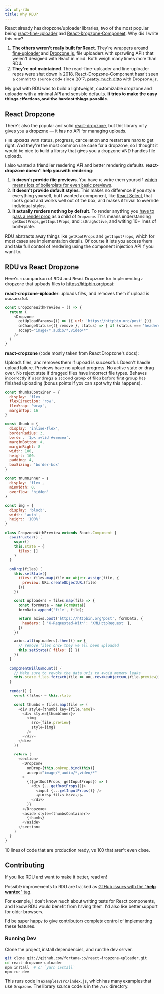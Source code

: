 ```yaml
---
id: why-rdu
title: Why RDU?
---
```



React already has dropzone/uploader libraries, two of the most popular being [react-fine-uploader](https://github.com/FineUploader/react-fine-uploader) and [React-Dropzone-Component](https://github.com/felixrieseberg/React-Dropzone-Component). Why did I write this one?

1. __The others weren't really built for React__. They're wrappers around [fine-uploader](https://fineuploader.com/) and [Dropzone.js](https://www.dropzonejs.com/), file uploaders with sprawling APIs that weren't designed with React in mind. Both weigh many times more than RDU.
2. __They're not maintained__. The react-fine-uploader and fine-uploader repos were shut down in 2018. React-Dropzone-Component hasn't seen a commit to source code since 2017; [pretty much ditto](https://gitlab.com/meno/dropzone/issues/74) with Dropzone.js.

My goal with RDU was to build a lightweight, customizable dropzone and uploader with a minimal API and sensible defaults. __It tries to make the easy things effortless, and the hardest things possible__.


## React Dropzone
There's also the popular and solid [react-dropzone](https://react-dropzone.netlify.com/), but this library only gives you a dropzone — it has no API for managing uploads.

File uploads with status, progress, cancellation and restart are hard to get right. And they're the most common use case for a dropzone, so I thought it would be nice to build a library that gives you a dropzone AND handles file uploads.

I also wanted a friendlier rendering API and better rendering defaults. __react-dropzone doesn't help you with rendering__:

1. __It doesn't provide file previews__. You have to write them yourself, [which means lots of boilerplate for even basic previews](https://react-dropzone.netlify.com/#previews).
2. __It doesn't provide default styles__. This makes no difference if you style everything yourself, but I wanted a component, like [React Select](https://react-select.com/styles), that looks good and works well out of the box, and makes it trivial to override individual styles.
3. __It actually renders nothing by default__. To render anything you [have to pass a render prop](https://react-dropzone.netlify.com/) as a child of `Dropzone`. This means understanding `getRootProps`, `getInputProps`, and `isDragActive`, and writing 10+ lines of boilerplate.

RDU abstracts away things like `getRootProps` and `getInputProps`, which for most cases are implementation details. Of course it lets you access them and take full control of rendering using the component injection API if you want to.


## RDU vs React Dropzone
Here's a comparison of RDU and React Dropzone for implementing a dropzone that uploads files to <https://httpbin.org/post>:

__react-dropzone-uploader__: uploads files, and removes them if upload is successful.

~~~js
const DropzoneWithPreview = () => {
  return (
    <Dropzone
      getUploadParams={() => ({ url: 'https://httpbin.org/post' })}
      onChangeStatus={({ remove }, status) => { if (status === 'headers_received') remove() }}
      accept="image/*,audio/*,video/*"
    />
  )
}
~~~

__react-dropzone__ (code mostly taken from React Dropzone's docs):

Uploads files, and removes them if upload is successful. Doesn't handle upload failure. Previews have no upload progress. No active state on drag over. No reject state if dragged files have incorrect file types. Behaves incorrectly if user drags a second group of files before first group has finished uploading (bonus points if you can spot why this happens).

~~~js
const thumbsContainer = {
  display: 'flex',
  flexDirection: 'row',
  flexWrap: 'wrap',
  marginTop: 16
}
​
const thumb = {
  display: 'inline-flex',
  borderRadius: 2,
  border: '1px solid #eaeaea',
  marginBottom: 8,
  marginRight: 8,
  width: 100,
  height: 100,
  padding: 4,
  boxSizing: 'border-box'
}
​
const thumbInner = {
  display: 'flex',
  minWidth: 0,
  overflow: 'hidden'
}
​
const img = {
  display: 'block',
  width: 'auto',
  height: '100%'
}
​
class DropzoneWithPreview extends React.Component {
  constructor() {
    super()
    this.state = {
      files: []
    }
  }
​
  onDrop(files) {
    this.setState({
      files: files.map(file => Object.assign(file, {
        preview: URL.createObjectURL(file)
      }))
    })
    
    const uploaders = files.map(file => {
      const formData = new FormData()
      formData.append('file', file);

      return axios.post('https://httpbin.org/post', formData, {
        headers: { 'X-Requested-With': 'XMLHttpRequest' },
      })
    })

    axios.all(uploaders).then(() => {
      // remove files once they've all been uploaded
      this.setState({ files: [] })
    })
  }
​
  componentWillUnmount() {
    // Make sure to revoke the data uris to avoid memory leaks
    this.state.files.forEach(file => URL.revokeObjectURL(file.preview))
  }
​
  render() {
    const {files} = this.state
​
    const thumbs = files.map(file => (
      <div style={thumb} key={file.name}>
        <div style={thumbInner}>
          <img
            src={file.preview}
            style={img}
          />
        </div>
      </div>
    ))
​
    return (
      <section>
        <Dropzone
          onDrop={this.onDrop.bind(this)}
          accept="image/*,audio/*,video/*"
        >
          {({getRootProps, getInputProps}) => (
            <div {...getRootProps()}>
              <input {...getInputProps()} />
              <p>Drop files here</p>
            </div>
          )}
        </Dropzone>
        <aside style={thumbsContainer}>
          {thumbs}
        </aside>
      </section>
    )
  }
}
~~~

10 lines of code that are production ready, vs 100 that aren't even close.


## Contributing
If you like RDU and want to make it better, read on!

Possible improvements to RDU are tracked as [GitHub issues with the "__help wanted__" tag](https://github.com/fortana-co/react-dropzone-uploader/labels/help%20wanted).

For example, I don't know much about writing tests for React components, and I know RDU would benefit from having them. I'd also like better support for older browsers.

I'd be super happy to give contributors complete control of implementing these features.


### Running Dev
Clone the project, install dependencies, and run the dev server.

~~~sh
git clone git://github.com/fortana-co/react-dropzone-uploader.git
cd react-dropzone-uploader
npm install  # or `yarn install`
npm run dev
~~~

This runs code in `examples/src/index.js`, which has many examples that use `Dropzone`. The library source code is in the `/src` directory.
